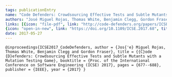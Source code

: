 ```yaml
---
tags: publicationEntry
name: "Code Defenders: Crowdsourcing Effective Tests and Subtle Mutants with a Mutation Testing Game"
authors: "José Miguel Rojas, Thomas White, Benjamin Clegg, Gordon Fraser"
links: [{icon: "file-pdf", link: "http://code-defenders.org/papers/ICSE17_CodeDefendersStudy.pdf", title: "Preprint"}, 
{icon: "open-in-new", link: "https://doi.org/10.1109/ICSE.2017.68", title: "DOI"}]
date: 2017-05-27
---
```

`
@inproceedings{ICSE2017_CodeDefenders, author = {Jos{'e} Miguel Rojas, Thomas White, Benjamin Clegg and Gordon Fraser}, title = {{C}ode {D}efenders: Crowdsourcing Effective Tests and Subtle Mutants with a Mutation Testing Game}, booktitle = {Proc. of the International Conference on Software Engineering (ICSE) 2017}, pages = {677--688}, publisher = {IEEE}, year = {2017} }
`